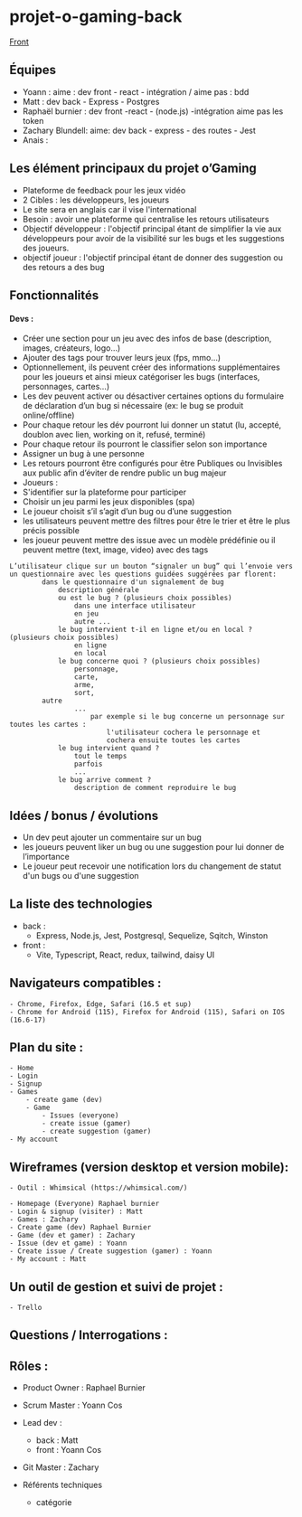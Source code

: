 # projet-o-gaming-back
[Front](https://github.com/O-Clock-Watt/projet-o-gaming-front)

## Équipes
- Yoann : aime : dev front - react - intégration / aime pas : bdd
- Matt : dev back - Express - Postgres
- Raphaël burnier : dev front -react - (node.js)  -intégration aime pas les token
- Zachary Blundell:  aime: dev back - express -  des routes  - Jest 
- Anais : 

## Les élément principaux du projet o’Gaming
- Plateforme de feedback pour les jeux vidéo
- 2 Cibles : les développeurs, les joueurs
- Le site sera en anglais car il vise l'international
- Besoin : avoir une plateforme qui centralise les retours utilisateurs
- Objectif développeur : l'objectif principal étant de simplifier la vie aux développeurs pour avoir de la visibilité sur les bugs et les suggestions des joueurs.
- objectif joueur :  l'objectif principal étant de donner des suggestion ou des retours a des bug 


## Fonctionnalités 
#### Devs :
- Créer une section pour un jeu avec des infos de base (description, images, créateurs, logo…)
- Ajouter des tags pour trouver leurs jeux (fps, mmo…)
- Optionnellement, ils peuvent créer des informations supplémentaires pour les joueurs et ainsi mieux catégoriser les bugs (interfaces, personnages, cartes…)
- Les dev peuvent activer ou désactiver certaines options du formulaire de déclaration d’un bug si nécessaire (ex: le bug se produit online/offline)
- Pour chaque retour les dév pourront lui donner un statut (lu, accepté, doublon avec lien, working on it, refusé, terminé)
- Pour chaque retour ils pourront le classifier selon son importance
- Assigner un bug à une personne
- Les retours pourront être configurés pour être Publiques ou Invisibles aux public afin d’éviter de rendre public un bug majeur
- Joueurs :
- S'identifier sur la plateforme pour participer
- Choisir un jeu parmi les jeux disponibles (spa)
- Le joueur choisit s’il s’agit d’un bug ou d’une suggestion
- les utilisateurs peuvent mettre des filtres pour être le trier et être le plus précis possible
- les joueur peuvent mettre des issue avec un modèle prédéfinie ou il peuvent mettre (text, image, video) avec des tags
```
L’utilisateur clique sur un bouton “signaler un bug” qui l’envoie vers un questionnaire avec les questions guidées suggérées par florent:
    	dans le questionnaire d'un signalement de bug
        	description générale
        	ou est le bug ? (plusieurs choix possibles)
            	dans une interface utilisateur
            	en jeu
            	autre ...
        	le bug intervient t-il en ligne et/ou en local ? (plusieurs choix possibles)
            	en ligne
            	en local
        	le bug concerne quoi ? (plusieurs choix possibles)
            	personnage,
            	carte,
            	arme,
            	sort,
		autre
            	...
                	par exemple si le bug concerne un personnage sur toutes les cartes :
                    	l'utilisateur cochera le personnage et
                    	cochera ensuite toutes les cartes
        	le bug intervient quand ?
            	tout le temps
            	parfois
            	...
        	le bug arrive comment ?
            	description de comment reproduire le bug
```
## Idées / bonus / évolutions
- Un dev peut ajouter un commentaire sur un bug
- les joueurs peuvent liker un bug ou une suggestion pour lui donner de l’importance
- Le joueur peut recevoir une notification lors du changement de statut d'un bugs ou d'une suggestion

## La liste des technologies

- back :
	- Express, Node.js, Jest, Postgresql, Sequelize, Sqitch, Winston
- front :
	- Vite, Typescript, React, redux, tailwind, daisy UI 

## Navigateurs compatibles :
	- Chrome, Firefox, Edge, Safari (16.5 et sup)
	- Chrome for Android (115), Firefox for Android (115), Safari on IOS (16.6-17)


## Plan du site :
	- Home
	- Login
	- Signup
	- Games
		- create game (dev)
		- Game 
			- Issues (everyone) 
			- create issue (gamer)
			- create suggestion (gamer)
	- My account


## Wireframes (version desktop et version mobile):
	- Outil : Whimsical (https://whimsical.com/)

	- Homepage (Everyone) Raphael burnier
	- Login & signup (visiter) : Matt
	- Games : Zachary
	- Create game (dev) Raphael Burnier
	- Game (dev et gamer) : Zachary
	- Issue (dev et game) : Yoann
	- Create issue / Create suggestion (gamer) : Yoann
	- My account : Matt


## Un outil de gestion et suivi de projet :
	- Trello

## Questions / Interrogations :


## Rôles :

- Product Owner : Raphael Burnier


- Scrum Master : Yoann Cos

- Lead dev : 
	- back : Matt
	- front : Yoann Cos

- Git Master : Zachary 

- Référents techniques 
  - catégorie


